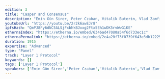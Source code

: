 ```yaml
---
edition: 3
title: "Casper and Consensus"
description: "Emin Gün Sirer, Peter Czaban, Vitalik Buterin, Vlad Zamfir, and Elaine Shi discuss \"Casper & Consensus\""
youtubeUrl: "https://youtu.be/2r2k6awEJr8"
ipfsHash: "QmPJ8Fy6dNC5ALSjFxbhkBJxxg2Ftx5Eh1wDK5rvWwG1KE"
ethernaIndex: "https://etherna.io/embed/6346ad47080a54f6d733ec1c"
ethernaPermalink: "https://etherna.io/embed/2e4a20f73f0739f643e3db12225d9e8ce8140170a60dc2d40015fdf3fa2fe8cc"
duration: 1915
expertise: "Advanced"
type: "Panel"
track: "Layer 1 Protocol"
keywords: []
tags: ['Layer 1 Protocol']
speakers: ['Emin Gün Sirer','Peter Czaban','Vitalik Buterin','Vlad Zamfir','Elaine Shi']
---
```


